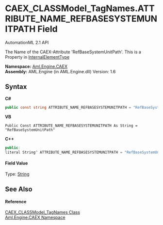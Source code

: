 # CAEX_CLASSModel_TagNames.ATTRIBUTE_NAME_REFBASESYSTEMUNITPATH Field
AutomationML 2.1 API 

The Name of the CAEX-Attribute 'RefBaseSystemUnitPath'. This is a Property in <a href="T_Aml_Engine_CAEX_InternalElementType">InternalElementType</a>

**Namespace:**&nbsp;<a href="N_Aml_Engine_CAEX">Aml.Engine.CAEX</a><br />**Assembly:**&nbsp;AML.Engine (in AML.Engine.dll) Version: 1.6

## Syntax

**C#**<br />
``` C#
public const string ATTRIBUTE_NAME_REFBASESYSTEMUNITPATH = "RefBaseSystemUnitPath"
```

**VB**<br />
``` VB
Public Const ATTRIBUTE_NAME_REFBASESYSTEMUNITPATH As String = "RefBaseSystemUnitPath"
```

**C++**<br />
``` C++
public:
literal String^ ATTRIBUTE_NAME_REFBASESYSTEMUNITPATH = "RefBaseSystemUnitPath"
```


#### Field Value
Type: <a href="https://docs.microsoft.com/dotnet/api/system.string" target="_parent" rel="noopener noreferrer">String</a>

## See Also


#### Reference
<a href="T_Aml_Engine_CAEX_CAEX_CLASSModel_TagNames">CAEX_CLASSModel_TagNames Class</a><br /><a href="N_Aml_Engine_CAEX">Aml.Engine.CAEX Namespace</a><br />